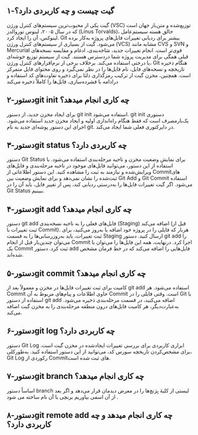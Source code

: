 ## ۱-گیت چیست و چه کاربردی دارد؟
گیت یکی از محبوب‌ترین سیستم‌های کنترل ورژن (VSC) توزیع‌شده و متن‌باز جهان است که در سال ۲۰۰۵، لینوس توروالدز (Linus Torvalds)، خالق هسته سیستم‌عامل لینوکس، آن را ایجاد کرد. Git بیشتر برای ردیابی تغییرات فایل‌های پروژه به‌کار برده می‌شود.
گیت از بسیاری از سیستم‌های کنترل ورژن (VCS) مشابه مانند CVS و SVN و Mercurial قوی‌تر است. انجام تغییرات جدید، شاخه‌بندی، ادغام و مقایسه نسخه‌های قبلی همگی برای مدیریت پروژه شما دردسترس هستند. گیت از سیستم توزیع خوشه‌ای یا درختی استفاده می‌کند. برخلاف برخی از نرم‌افزارهای کنترل ورژن، Git هنگام ذخیره تاریخچه و نسخه‌های فایل، نام فایل‌ها را در نظر نمی‌گیرد و روی محتوای فایل متمرکز است. همچنین، مخزن گیت از ترکیب رمزگذاری دلتا برای ذخیره تفاوت‌های کد استفاده و درادامه با فشرده‌سازی، فایل‌ها را کاملاً ذخیره می‌کند

## ۲-دستورgit init چه کاری انجام میدهد؟ 
برای ایجاد مخزن جدید، از دستور git init استفاده می‌شود. git init دستوری یک‌بارمصرف است که فقط هنگام راه‌اندازی اولیه و ایجاد مخزن جدید استفاده می‌شود. اجرای این دستور پوشه‌ای جدید به نام git. در دایرکتوری فعلی شما ایجاد می‌کند.
## ۳-دستورgit status چه کاربردی دارد؟
دستور Git Status برای نمایش وضعیت مخزن و ناحیه مرحله‌بندی استفاده می‌شود. با استفاده از این دستور، می‌توانید فایل‌های موجود در ناحیه مرحله‌بندی و فایل‌های ویرایش‌شده‌ و نیازمند به ثبت را مشاهده کنید. این دستور اطلاعاتی از Commitهای ثبت‌شده را نشان نمی‌دهد و برای نمایش وضعیت بین Git Add و Git Commit استفاده می‌شود. اگر گیت تغییرات فایل‌ها را به‌درستی ردیابی کند، پس از تغییر فایل، باید آن را در Git Status ببینیم.
## ۴-دستورgit add چه کاری انجام میدهد؟
دستور git add فایل‌های فعلی را به ناحیه نسخه‌بندی (Staging) اضافه می‌کند (قبل از ثبت تغییرات با Commit). هربار که فایلی را در پروژه خود اضافه یا به‌روز می‌کنید، برای ثبت تغییرات، باید به‌روز‌رسانی‌ها را به قسمت Staging ارسال کنید. دستور git add را می‌توان چندین‌بار قبل از انجام Commit اجرا کرد. در‌نهایت، همه این فایل‌ها را می‌توان با یک Commit ثبت کرد. دستور add فایل‌هایی را اضافه می‌کند که در خط فرمان مشخص شده‌اند.
## ۵-دستورgit commit چه کاری انجام میدهد؟
کامیت برای ثبت تغییرات فایل‌ها در مخزن و معمولاً بعد از git add استفاده می‌شود. هر Commit حاوی اطلاعات و پیام‌های مربوط به آن Commit است. وقتی فایلی را در Git با استفاده از دستور git add اضافه می‌کنید، در قسمت مرحله‌بندی ذخیره می‌شود. به‌عبارت‌دیگر، هر کامیت فایل‌های درون منطقه مرحله‌بندی را به مخزن گیت اضافه می‌کند.
## ۶-دستورgit log چه کاربردی دارد؟
دستور Git Log ابزاری کاربردی برای بررسی تغییرات ایجاد‌شده در مخزن گیت است. برای مشخص‌کردن تاریخچه سورس کد، می‌توانید از این دستور استفاده کنید. به‌طور‌کلی، Git Log رکوردی از Commitهای ثبت شده است.
## ۷-دستورgit branch چه کاری انجام میدهد؟
اساساً دستور branch لیستی از کلیهٔ بِرَنچ‌ها را در معرض دیدمان قرار می‌دهد
و اگر بعد از آن اسمی بیاوریم برنچی با آن نام ساخته می شود .
## ۸-دستورgit remote add چه کاری انجام میدهد و چه کاربردی دارد؟
